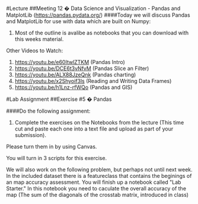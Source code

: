 #Lecture
##Meeting 12 � Data Science and Visualization - Pandas and MatplotLib (https://pandas.pydata.org/)
####Today we will discuss Pandas and MatplotLib for use with data which are built on Numpy:

1. Most of the outline is avalibe as notebooks that you can download with this weeks material.


Other Videos to Watch:
1. https://youtu.be/e60ItwlZTKM (Pandas Intro)
2. https://youtu.be/DCE6t3vNfvM (Pandas Slice an Filter)
3. https://youtu.be/ALX88JzeQnk (Pandas charting)
4. https://youtu.be/x2Shyoif3ls (Reading and Writing Data Frames)
5. https://youtu.be/h1Lnz-rfWQo (Pandas and GIS)
 

#Lab Assignment
##Exercise #5 � Pandas

####Do the following assignment:

1. Complete the exercises on the Notebooks from the lecture (This time cut and paste each one into a text file and upload as part of your submission). 


Please turn them in by using Canvas.

You will turn in 3 scripts for this exercise.


We will also work on the following problem, but perhaps not until next week. In the included dataset there is a featureclass that contains the beginings of an map accuracy assessment.  You will finish up a notebook called "Lab Starter."  In this notebook you need to caculate the overall accuracy of the map (The sum of the diagonals of the crosstab matrix, introduced in class) 
      
      
      

